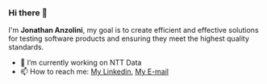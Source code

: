 ### Hi there 👋

I'm <strong>Jonathan Anzolini</strong>, my goal is to create efficient and effective solutions for testing software products and ensuring they meet the highest quality standards.

- 🔭 I’m currently working on NTT Data
- 📫 How to reach me: [My Linkedin](https://www.linkedin.com/in/jonathan-anzolini-571977136), [My E-mail](jonathan.anzolini@hotmail.com)

